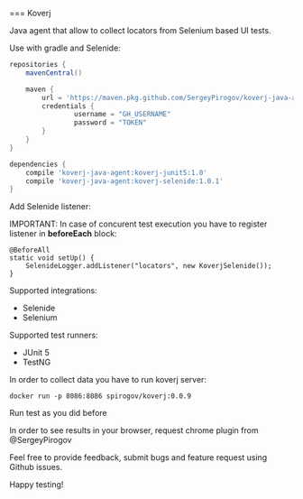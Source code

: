 === Koverj

Java agent that allow to collect locators from Selenium based UI tests.

Use with gradle and Selenide:

```build.gradle
repositories {
    mavenCentral()

    maven {
        url = 'https://maven.pkg.github.com/SergeyPirogov/koverj-java-agent'
        credentials {
                username = "GH_USERNAME"
                password = "TOKEN"
        }
    }
}

dependencies {
    compile 'koverj-java-agent:koverj-junit5:1.0'
    compile 'koverj-java-agent:koverj-selenide:1.0.1'
}
```

Add Selenide listener:

IMPORTANT: In case of concurent test execution you have to register listener in **beforeEach** block:

```
@BeforeAll
static void setUp() {
    SelenideLogger.addListener("locators", new KoverjSelenide());
}
```

Supported integrations:

- Selenide
- Selenium

Supported test runners:

- JUnit 5
- TestNG

In order to collect data you have to run koverj server:

```
docker run -p 8086:8086 spirogov/koverj:0.0.9
```

Run test as you did before

In order to see results in your browser, request chrome plugin from @SergeyPirogov

Feel free to provide feedback, submit bugs and feature request using Github issues.

Happy testing!
